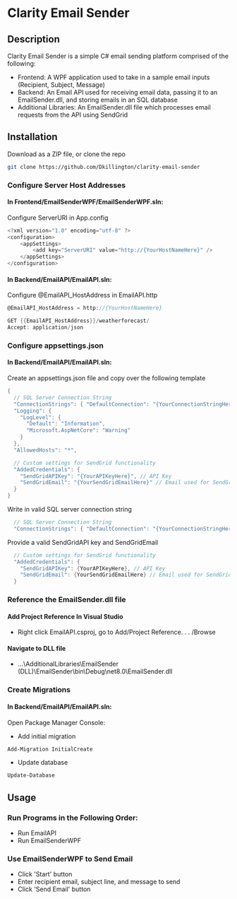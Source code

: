 # Clarity Email Sender
## Description

Clarity Email Sender is a simple C# email sending platform comprised of the following:
- Frontend: A WPF application used to take in a sample email inputs (Recipient, Subject, Message)
- Backend: An Email API used for receiving email data, passing it to an EmailSender.dll, and storing emails in an SQL database
- Additional Libraries: An EmailSender.dll file which processes email requests from the API using SendGrid


## Installation
Download as a ZIP file, or clone the repo

```bash
git clone https://github.com/Dkillington/clarity-email-sender
```

### Configure Server Host Addresses
#### In Frontend/EmailSenderWPF/EmailSenderWPF.sln:
Configure ServerURI in App.config
```c#
<?xml version="1.0" encoding="utf-8" ?>
<configuration>
	<appSettings>
		<add key="ServerURI" value="http://{YourHostNameHere}" />
	</appSettings>
</configuration>
```
#### In Backend/EmailAPI/EmailAPI.sln:
Configure @EmailAPI_HostAddress in EmailAPI.http
```c#
@EmailAPI_HostAddress = http://{YourHostNameHere}

GET {{EmailAPI_HostAddress}}/weatherforecast/
Accept: application/json
```

### Configure appsettings.json
#### In Backend/EmailAPI/EmailAPI.sln:
Create an appsettings.json file and copy over the following template
``` c#
{
  // SQL Server Connection String
  "ConnectionStrings": { "DefaultConnection": "{YourConnectionStringHere}"},
  "Logging": {
    "LogLevel": {
      "Default": "Information",
      "Microsoft.AspNetCore": "Warning"
    }
  },
  "AllowedHosts": "*",

  // Custom settings for SendGrid functionality
  "AddedCredentials": {
    "SendGridAPIKey": "{YourAPIKeyHere}", // API Key
    "SendGridEmail": "{YourSendGridEmailHere}" // Email used for SendGrid.com
  }
}
```

Write in valid SQL server connection string
```c#
  // SQL Server Connection String
  "ConnectionStrings": { "DefaultConnection": "{YourConnectionStringHere}" },
```

Provide a valid SendGridAPI key and SendGridEmail
```c#
  // Custom settings for SendGrid functionality
  "AddedCredentials": {
    "SendGridAPIKey": {YourAPIKeyHere}, // API Key
    "SendGridEmail": {YourSendGridEmailHere} // Email used for SendGrid.com
  }
```
### Reference the EmailSender.dll file
#### Add Project Reference In Visual Studio
- Right click EmailAPI.csproj, go to Add/Project Reference. . . /Browse
#### Navigate to DLL file
- ...\AdditionalLibraries\EmailSender (DLL)\EmailSender\bin\Debug\net8.0\EmailSender.dll

### Create Migrations
#### In Backend/EmailAPI/EmailAPI.sln:
Open Package Manager Console:
- Add initial migration
```bash
Add-Migration InitialCreate
```
- Update database
```bash
Update-Database
```

## Usage
### Run Programs in the Following Order:
- Run EmailAPI 
- Run EmailSenderWPF

### Use EmailSenderWPF to Send Email
- Click 'Start' button
- Enter recipient email, subject line, and message to send
- Click 'Send Email' button